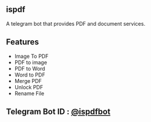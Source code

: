 ispdf
-
A telegram bot that provides PDF and document services.

Features
-
- Image To PDF
- PDF to image
- PDF to Word
- Word to PDF
- Merge PDF
- Unlock PDF
- Rename File

**Telegram Bot ID : [@ispdfbot](https://t.me/ispdfbot)**
-
